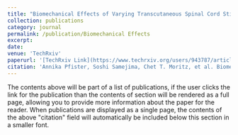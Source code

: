 ```yaml
---
title: "Biomechanical Effects of Varying Transcutaneous Spinal Cord Stimulation Amplitude during Walking in Individuals with Spinal Cord Injury: A Case Series"
collection: publications
category: journal
permalink: /publication/Biomechanical Effects
excerpt: 
date: 
venue: 'TechRxiv'
paperurl: '[TechRxiv Link](https://www.techrxiv.org/users/943787/articles/1313798-biomechanical-effects-of-varying-transcutaneous-spinal-cord-stimulation-amplitude-during-walking-in-individuals-with-spinal-cord-injury-a-case-series?commit=d02f46906239d5c39e149c094321213f9664954f)'
citation: 'Annika Pfister, Soshi Samejima, Chet T. Moritz, et al. Biomechanical Effects of Varying Transcutaneous Spinal Cord Stimulation Amplitude during Walking in Individuals with Spinal Cord Injury: A Case Series. TechRxiv. August 02, 2025.'
---
```


The contents above will be part of a list of publications, if the user clicks the link for the publication than the contents of section will be rendered as a full page, allowing you to provide more information about the paper for the reader. When publications are displayed as a single page, the contents of the above "citation" field will automatically be included below this section in a smaller font.
